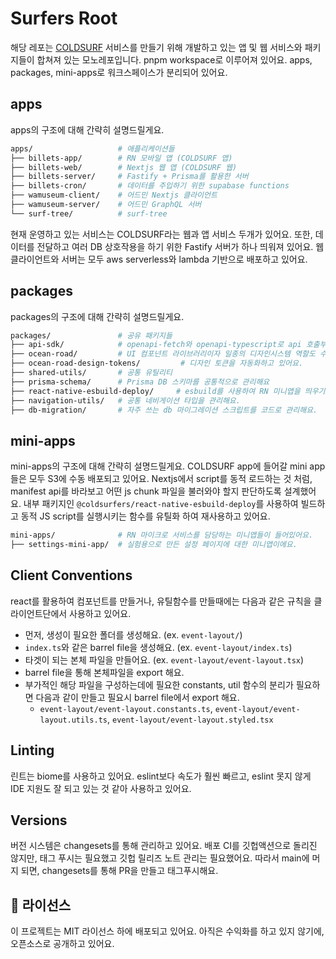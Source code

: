 # Surfers Root

해당 레포는 [COLDSURF](https://coldsurf.io) 서비스를 만들기 위해 개발하고 있는 앱 및 웹 서비스와 패키지들이 합쳐져 있는 모노레포입니다.
pnpm workspace로 이루어져 있어요.
apps, packages, mini-apps로 워크스페이스가 분리되어 있어요.

## apps
apps의 구조에 대해 간략히 설명드릴게요.

```sh
apps/                   # 애플리케이션들
├── billets-app/        # RN 모바일 앱 (COLDSURF 앱)
├── billets-web/        # Nextjs 웹 앱 (COLDSURF 웹)
├── billets-server/     # Fastify + Prisma를 활용한 서버
├── billets-cron/       # 데이터를 주입하기 위한 supabase functions
├── wamuseum-client/    # 어드민 Nextjs 클라이언트
├── wamuseum-server/    # 어드민 GraphQL 서버
└── surf-tree/          # surf-tree
```

현재 운영하고 있는 서비스는 COLDSURF라는 웹과 앱 서비스 두개가 있어요.
또한, 데이터를 전달하고 여러 DB 상호작용을 하기 위한 Fastify 서버가 하나 띄워져 있어요.
웹 클라이언트와 서버는 모두 aws serverless와 lambda 기반으로 배포하고 있어요.

## packages
packages의 구조에 대해 간략히 설명드릴게요.

```sh
packages/               # 공유 패키지들
├── api-sdk/            # openapi-fetch와 openapi-typescript로 api 호출부를 관리해요.
├── ocean-road/         # UI 컴포넌트 라이브러리이자 일종의 디자인시스템 역할도 수행하고 있어요.
├── ocean-road-design-tokens/         # 디자인 토큰을 자동화하고 있어요.
├── shared-utils/       # 공통 유틸리티
├── prisma-schema/      # Prisma DB 스키마를 공통적으로 관리해요
├── react-native-esbuild-deploy/     # esbuild를 사용하여 RN 미니앱을 띄우기 위한 빌드과정을 거쳐요.
├── navigation-utils/   # 공통 네비게이션 타입을 관리해요.
├── db-migration/       # 자주 쓰는 db 마이그레이션 스크립트를 코드로 관리해요.
```

## mini-apps
mini-apps의 구조에 대해 간략히 설명드릴게요.
COLDSURF app에 들어갈 mini app들은 모두 S3에 수동 배포되고 있어요.
Nextjs에서 script를 동적 로드하는 것 처럼, manifest api를 바라보고 어떤 js chunk 파일을 불러와야 할지 판단하도록 설계했어요.
내부 패키지인 `@coldsurfers/react-native-esbuild-deploy`를 사용하여 빌드하고 동적 JS script를 실행시키는 함수를 유틸화 하여 재사용하고 있어요.

```sh
mini-apps/              # RN 마이크로 서비스를 담당하는 미니앱들이 들어있어요.
├── settings-mini-app/  # 실험용으로 만든 설정 페이지에 대한 미니앱이에요.
```

## Client Conventions
react를 활용하여 컴포넌트를 만들거나, 유틸함수를 만들때에는 다음과 같은 규칙을 클라이언트단에서 사용하고 있어요.
- 먼저, 생성이 필요한 폴더를 생성해요. (ex. `event-layout/`)
- `index.ts`와 같은 barrel file을 생성해요. (ex. `event-layout/index.ts`)
- 타겟이 되는 본체 파일을 만들어요. (ex. `event-layout/event-layout.tsx`)
- barrel file을 통해 본체파일을 export 해요.
- 부가적인 해당 파일을 구성하는데에 필요한 constants, util 함수의 분리가 필요하면 다음과 같이 만들고 필요시 barrel file에서 export 해요.
  - `event-layout/event-layout.constants.ts`, `event-layout/event-layout.utils.ts`, `event-layout/event-layout.styled.tsx`

## Linting
린트는 biome를 사용하고 있어요. eslint보다 속도가 훨씬 빠르고, eslint 못지 않게 IDE 지원도 잘 되고 있는 것 같아 사용하고 있어요.

## Versions
버전 시스템은 changesets를 통해 관리하고 있어요.
배포 CI를 깃헙액션으로 돌리진 않지만, 태그 푸시는 필요했고 깃헙 릴리즈 노트 관리는 필요했어요.
따라서 main에 머지 되면, changesets를 통해 PR을 만들고 태그푸시해요.

## 📄 라이선스
이 프로젝트는 MIT 라이선스 하에 배포되고 있어요.
아직은 수익화를 하고 있지 않기에, 오픈소스로 공개하고 있어요.
